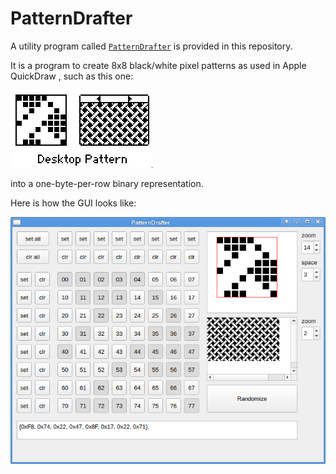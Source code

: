 # PatternDrafter
A utility program called [`PatternDrafter`](src/PatternDrafter/patterndrafter.cpp)
is provided in this repository.

It is a program to create 8x8 black/white pixel patterns as used in Apple QuickDraw ,
such as this one:

![desktop pattern](pattern_screenshots/16.png)

into a one-byte-per-row binary representation.

Here is how the GUI looks like:

![PatternDrafter demo](src/PatternDrafter/PatternDrafter_demo.png)


